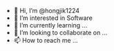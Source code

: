 - 👋 Hi, I’m @hongjik1224
- 👀 I’m interested in Software
- 🌱 I’m currently learning ...
- 💞️ I’m looking to collaborate on ...
- 📫 How to reach me ...

<!---
hongjik1224/hongjik1224 is a ✨ special ✨ repository because its `README.md` (this file) appears on your GitHub profile.
You can click the Preview link to take a look at your changes.
--->

